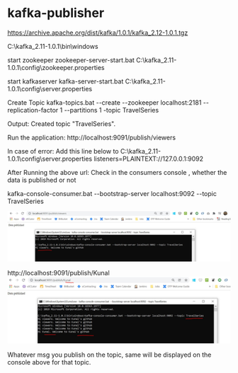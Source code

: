 # kafka-publisher

https://archive.apache.org/dist/kafka/1.0.1/kafka_2.12-1.0.1.tgz

C:\kafka_2.11-1.0.1\bin\windows


start zookeeper
zookeeper-server-start.bat C:\kafka_2.11-1.0.1\config\zookeeper.properties

start kafkaserver
kafka-server-start.bat C:\kafka_2.11-1.0.1\config\server.properties

Create Topic
kafka-topics.bat --create --zookeeper localhost:2181 --replication-factor 1 --partitions 1 -topic TravelSeries

Output: Created topic "TravelSeries".


Run the application:
http://localhost:9091/publish/viewers

In case of error: Add this line below to C:\kafka_2.11-1.0.1\config\server.properties
listeners=PLAINTEXT://127.0.0.1:9092

After Running the above url:
Check in the consumers console , whether the data is published or not

kafka-console-consumer.bat --bootstrap-server localhost:9092 --topic TravelSeries

![Data Published](src/main/resources/img/Image1.JPG)

http://localhost:9091/publish/Kunal
![Data Published](src/main/resources/img/Image2.JPG)

Whatever msg you publish on the topic, same will be displayed on the console above for 
that topic.

